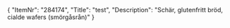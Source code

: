 {
  "ItemNr": "284174",
  "Title": "test",
  "Description": "Schär, glutenfritt bröd, cialde wafers (smörgåsrån)"
}
